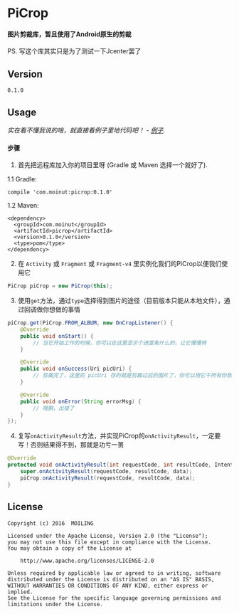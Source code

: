 # PiCrop
#### 图片剪裁库，暂且使用了Android原生的剪裁
PS. 写这个库其实只是为了测试一下Jcenter罢了

## Version
`0.1.0`

## Usage

*实在看不懂我说的啥，就直接看例子里地代码吧！ - [例子](https://github.com/moiling/PiCrop/tree/master/sample).*

#### 步骤

1. 首先把远程库加入你的项目里呀 (Gradle 或 Maven 选择一个就好了).

  1.1 Gradle:

  ```
  compile 'com.moinut:picrop:0.1.0'
  ```
  1.2 Maven:
  ```
  <dependency>
    <groupId>com.moinut</groupId>
    <artifactId>picrop</artifactId>
    <version>0.1.0</version>
    <type>pom</type>
  </dependency>
  ```

2. 在 `Activity` 或 `Fragment` 或 `Fragment-v4` 里实例化我们的PiCrop以便我们使用它

  ```java
  PiCrop piCrop = new PiCrop(this);
  ```

3. 使用`get`方法，通过`type`选择得到图片的途径（目前版本只能从本地文件），通过回调做你想做的事情

  ```java
  piCrop.get(PiCrop.FROM_ALBUM, new OnCropListener() {
      @Override
      public void onStart() {
          // 当它开始工作的时候，你可以在这里显示个进度条什么的，让它慢慢转
      }

      @Override
      public void onSuccess(Uri picUri) {
          // 剪裁完了，这里的 picUri 存的就是剪裁过后的图片了，你可以用它干所有你想干的事
      }

      @Override
      public void onError(String errorMsg) {
          // 哦豁，出错了
      }
  });
  ```

4. 复写`onActivityResult`方法，并实现PiCrop的`onActivityResult`，一定要写！否则结果得不到，那就是功亏一篑

  ```java
  @Override
  protected void onActivityResult(int requestCode, int resultCode, Intent data) {
      super.onActivityResult(requestCode, resultCode, data);
      piCrop.onActivityResult(requestCode, resultCode, data);
  }
  ```

## License
```
Copyright (c) 2016  MOILING

Licensed under the Apache License, Version 2.0 (the "License");
you may not use this file except in compliance with the License.
You may obtain a copy of the License at

    http://www.apache.org/licenses/LICENSE-2.0

Unless required by applicable law or agreed to in writing, software
distributed under the License is distributed on an "AS IS" BASIS,
WITHOUT WARRANTIES OR CONDITIONS OF ANY KIND, either express or implied.
See the License for the specific language governing permissions and
limitations under the License.
```

